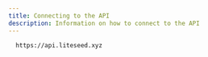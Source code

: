 ```yaml
---
title: Connecting to the API
description: Information on how to connect to the API
---
```


```zsh
  https://api.liteseed.xyz
```
